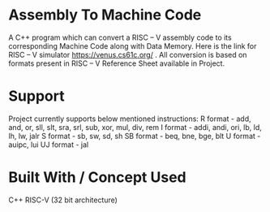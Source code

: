 # Assembly To Machine Code 
A C++ program which can convert a RISC – V assembly code to its corresponding Machine Code along with Data Memory. Here is the link for RISC – V simulator https://venus.cs61c.org/ . All conversion is based on formats present in RISC – V Reference Sheet available in Project.
# Support 
Project currently supports below mentioned instructions:
R format - add, and, or, sll, slt, sra, srl, sub, xor, mul, div, rem
I format - addi, andi, ori, lb, ld, lh, lw, jalr
S format - sb, sw, sd, sh
SB format - beq, bne, bge, blt
U format - auipc, lui
UJ format - jal
# Built With / Concept Used
C++ 
RISC-V (32 bit architecture)
